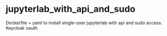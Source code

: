 # jupyterlab_with_api_and_sudo
Dockerfile + yaml to install single-user jupyterlab with api and sudo access. Keycloak oauth
